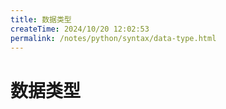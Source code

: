 ```yaml
---
title: 数据类型
createTime: 2024/10/20 12:02:53
permalink: /notes/python/syntax/data-type.html
---
```

# 数据类型